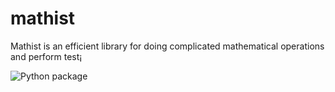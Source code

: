 # mathist
Mathist is an efficient library for doing complicated mathematical operations and perform test¡

![Python package](https://github.com/risenW/mathist/workflows/Python%20package/badge.svg)
